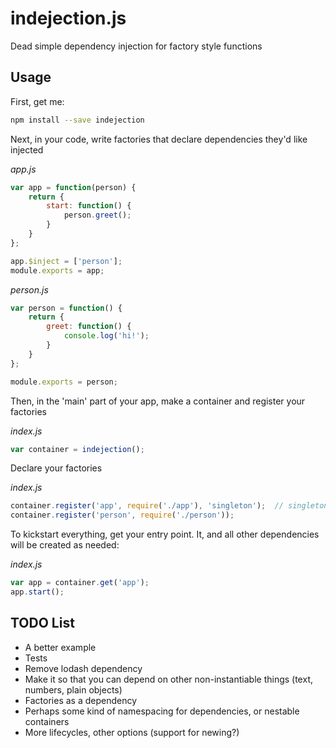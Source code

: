 indejection.js
==============

Dead simple dependency injection for factory style functions

Usage
-----

First, get me:
```bash
npm install --save indejection
```

Next, in your code, write factories that declare dependencies they'd like injected

*app.js*
```javascript
var app = function(person) {
	return {
 		start: function() {
 			person.greet();
 		}
	}
};

app.$inject = ['person'];
module.exports = app;
```

*person.js*
```javascript
var person = function() {
	return {
		greet: function() {
			console.log('hi!');
		}
	}
};

module.exports = person;
```

Then, in the 'main' part of your app, make a container and register your factories

*index.js*
```javascript
var container = indejection();
```

Declare your factories

*index.js*
```javascript
container.register('app', require('./app'), 'singleton');  // singleton will only be made once
container.register('person', require('./person'));
```

To kickstart everything, get your entry point. It, and all other dependencies will be created as needed:

*index.js*
```javascript
var app = container.get('app');
app.start();
```

TODO List
---------
- A better example
- Tests
- Remove lodash dependency
- Make it so that you can depend on other non-instantiable things (text, numbers, plain objects)
- Factories as a dependency
- Perhaps some kind of namespacing for dependencies, or nestable containers
- More lifecycles, other options (support for newing?)